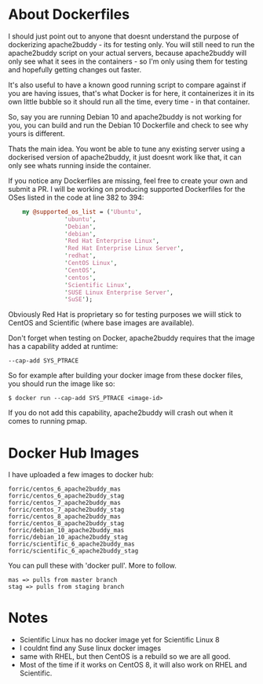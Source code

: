 # About Dockerfiles

I should just point out to anyone that doesnt understand the purpose of dockerizing apache2buddy - its for testing only. You will still need to run the apache2buddy script on your actual servers, because apache2buddy will only see what it sees in the containers - so I'm only using them for testing and hopefully getting changes out faster.

It's also useful to have a known good running script to compare against if you are having issues, that's what Docker is for here, it containerizes it in its own little bubble so it should run all the time, every time - in that container.

So, say you are running Debian 10 and apache2buddy is not working for you, you can build and run the Debian 10 Dockerfile and check to see why yours is different.

Thats the main idea. You wont be able to tune any existing server using a dockerised version of apache2buddy, it just doesnt work like that, it can only see whats running inside the container.

If you notice any Dockerfiles are missing, feel free to create your own and submit a PR. I will be working on producing supported Dockerfiles for the OSes listed in the code at line 382 to 394:

```perl
	my @supported_os_list = ('Ubuntu',
				'ubuntu',
				'Debian',
				'debian',
				'Red Hat Enterprise Linux',
				'Red Hat Enterprise Linux Server',
				'redhat',
				'CentOS Linux',
				'CentOS',
				'centos',
				'Scientific Linux',
				'SUSE Linux Enterprise Server',
				'SuSE');
```

Obviously Red Hat is proprietary so for testing purposes we wiill stick to CentOS and Scientific  (where base images are available).

Don't forget when testing on Docker, apache2buddy requires that the image has a capability added at runtime:

	--cap-add SYS_PTRACE

So for example after building your docker image from these docker files, you should run the image like so:

	$ docker run --cap-add SYS_PTRACE <image-id>

If you do not add this capability, apache2buddy will crash out when it comes to running pmap.

# Docker Hub Images

I have uploaded a few images to docker hub:

	forric/centos_6_apache2buddy_mas
	forric/centos_6_apache2buddy_stag
	forric/centos_7_apache2buddy_mas
	forric/centos_7_apache2buddy_stag
	forric/centos_8_apache2buddy_mas
	forric/centos_8_apache2buddy_stag
	forric/debian_10_apache2buddy_mas
	forric/debian_10_apache2buddy_stag
	forric/scientific_6_apache2buddy_mas
	forric/scientific_6_apache2buddy_stag

You can pull these with 'docker pull'. More to follow.

	mas => pulls from master branch
	stag => pulls from staging branch

# Notes

 - Scientific Linux has no docker image yet for Scientific Linux 8
 - I couldnt find any Suse linux docker images
 - same with RHEL, but then CentOS is a rebuild so we are all good.
 - Most of the time if it works on CentOS 8, it will also work on RHEL and Scientific.
